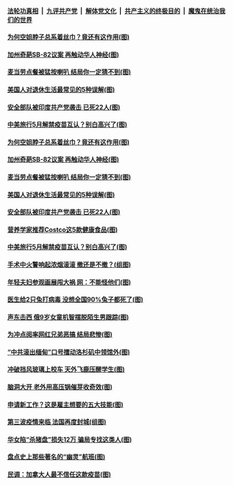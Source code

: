 

####  [法轮功真相](../../../../basic/blob/master/README.md?t=04062232) &nbsp;|&nbsp; [九评共产党](../../../../9ping.md/blob/master/README.md?t=04062232) &nbsp;|&nbsp; [解体党文化](../../../../jtdwh.md/blob/master/README.md?t=04062232)  &nbsp;|&nbsp; [共产主义的终极目的](../../../../gczydzjmd.md/blob/master/README.md?t=04062232) &nbsp;|&nbsp; [魔鬼在统治我们的世界](../../../../mgztzwmdsj.md/blob/master/README.md?t=04062232) 

#### [为何空姐脖子总系着丝巾？竟还有这作用(图)](../pages/p3/967934.md?t=04062232) 

#### [加州奇葩SB-82议案 再触动华人神经(图)](../pages/p3/967925.md?t=04062232) 

#### [麦当劳点餐被猛按喇叭 结局你一定猜不到(图)](../pages/p3/967866.md?t=04062232) 

#### [美国人对退休生活最常见的5种误解(图)](../pages/p3/967855.md?t=04062232) 

#### [安全部队被印度共产党袭击 已死22人(图)](../pages/p3/967850.md?t=04062232) 

#### [中美旅行5月解禁疫苗互认？别白高兴了(图)](../pages/p3/967763.md?t=04062232) 

#### [为何空姐脖子总系着丝巾？竟还有这作用(图)](../pages/p3/967934.md?t=04062232) 

#### [加州奇葩SB-82议案 再触动华人神经(图)](../pages/p3/967925.md?t=04062232) 

#### [麦当劳点餐被猛按喇叭 结局你一定猜不到(图)](../pages/p3/967866.md?t=04062232) 

#### [美国人对退休生活最常见的5种误解(图)](../pages/p3/967855.md?t=04062232) 

#### [安全部队被印度共产党袭击 已死22人(图)](../pages/p3/967850.md?t=04062232) 

#### [营养学家推荐Costco这5款健康食品(图)](../pages/p3/967840.md?t=04062232) 

#### [中美旅行5月解禁疫苗互认？别白高兴了(图)](../pages/p3/967763.md?t=04062232) 

#### [手术中火警响起浓烟滚滚 撤还是不撤？(组图)](../pages/p3/967767.md?t=04062232) 

#### [年轻夫妇参观画展闯大祸 网：不能怪他们(图)](../pages/p3/967758.md?t=04062232) 

#### [医生给2只兔打病毒 没想全国90%兔子都死了(图)](../pages/p3/967757.md?t=04062232) 

#### [声东击西 俄9岁女童机智摆脱陌生男跟踪(图)](../pages/p3/967712.md?t=04062232) 

#### [为冲点阅率网红兄弟恶搞 结局悲惨(图)](../pages/p3/967491.md?t=04062232) 

#### [“中共滚出缅甸”口号擂动洛杉矶中领馆外(图)](../pages/p3/967702.md?t=04062232) 

#### [冲破挡风玻璃上校车 天外飞鹿压醒学生(图)](../pages/p3/967696.md?t=04062232) 

#### [脑洞大开 老外用高压锅催芽收奇效(图)](../pages/p3/967470.md?t=04062232) 

#### [申请新工作？这是雇主想要的五大技能(图)](../pages/p3/967616.md?t=04062232) 

#### [第三波疫情来临 法国再度封城(组图)](../pages/p3/967596.md?t=04062232) 

#### [华女陷“杀猪盘”损失12万 骗局专找这类人(图)](../pages/p3/967578.md?t=04062232) 

#### [盘点史上那些著名的“幽灵”航班(图)](../pages/p3/967567.md?t=04062232) 

#### [民调：加拿大人最不信任这款疫苗(图)](../pages/p3/967556.md?t=04062232) 

